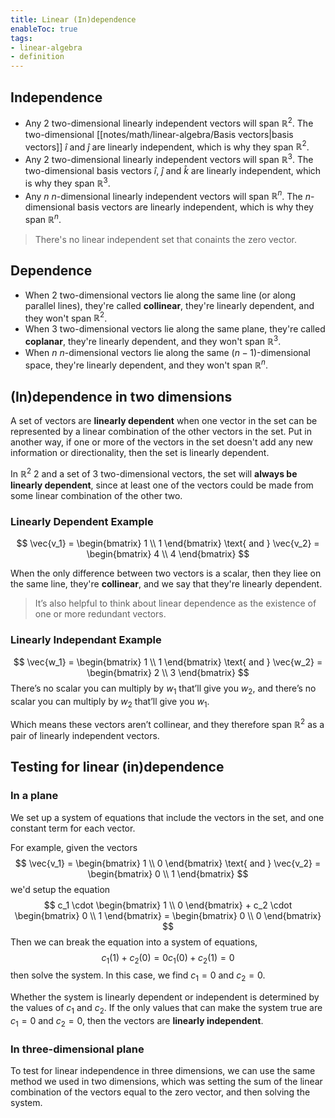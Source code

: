 ```yaml
---
title: Linear (In)dependence
enableToc: true
tags: 
- linear-algebra
- definition
---
```

## Independence

- Any $2$ two-dimensional linearly independent vectors will span $\mathbb{R}^2$. The two-dimensional [[notes/math/linear-algebra/Basis vectors|basis vectors]] $\hat{i}$ and $\hat{j}$ are linearly independent, which is why they span $\mathbb{R}^2$.
- Any $2$ two-dimensional linearly independent vectors will span $\mathbb{R}^3$. The two-dimensional basis vectors $\hat{i}$, $\hat{j}$ and $\hat{k}$ are linearly independent, which is why they span $\mathbb{R}^3$.
- Any $n$ $n$-dimensional linearly independent vectors will span $\mathbb{R}^n$. The $n$-dimensional basis vectors are linearly independent, which is why they span $\mathbb{R}^n$.

> There's no linear independent set that conaints the zero vector.

## Dependence

- When $2$ two-dimensional vectors lie along the same line (or along parallel lines), they're called **collinear**, they're linearly dependent, and they won't span $\mathbb{R}^2$.
- When $3$ two-dimensional vectors lie along the same plane, they're called **coplanar**, they're linearly dependent, and they won't span $\mathbb{R}^3$.
- When $n$ $n$-dimensional vectors lie along the same $(n - 1)$-dimensional space, they're linearly dependent, and they won't span $\mathbb{R}^n$.

## (In)dependence in two dimensions

A set of vectors are **linearly dependent**  when one vector in the set can be represented by a linear combination of the other vectors in the set. Put in another way, if one or more of the vectors in the set doesn't add any new information or directionality, then the set is linearly dependent.

In $\mathbb{R}^2$ $2$ and a set of $3$ two-dimensional vectors, the set will **always be linearly dependent**, since at least one of the vectors could be made from some linear combination of the other two.

### Linearly Dependent Example

$$
\vec{v_1} = \begin{bmatrix} 1 \\ 1 \end{bmatrix} \text{ and } \vec{v_2} = \begin{bmatrix} 4 \\ 4 \end{bmatrix}
$$

When the only difference between two vectors is a scalar, then they liee on the same line, they're **collinear**, and we say that they're linearly dependent.

> It’s also helpful to think about linear dependence as the existence of one or more redundant vectors.

### Linearly Independant Example

$$
\vec{w_1} = \begin{bmatrix} 1 \\ 1 \end{bmatrix} \text{ and } \vec{w_2} = \begin{bmatrix} 2 \\ 3 \end{bmatrix}
$$
There’s no scalar you can multiply by $w_1$ that’ll give you $w_2$, and there’s no scalar you can multiply by $w_2$ that’ll give you $w_1$.

Which means these vectors aren’t collinear, and they therefore span $\mathbb{R}^2$ as a pair of linearly independent vectors.

## Testing for linear (in)dependence

### In a plane

We set up a system of equations that include the vectors in the set, and one constant term for each vector.

For example, given the vectors
$$
\vec{v_1} = \begin{bmatrix} 1 \\ 0 \end{bmatrix} \text{ and } \vec{v_2} = \begin{bmatrix} 0 \\ 1 \end{bmatrix}
$$
we'd setup the equation
$$
c_1 \cdot \begin{bmatrix} 1 \\ 0 \end{bmatrix} + c_2 \cdot \begin{bmatrix} 0 \\ 1 \end{bmatrix} = \begin{bmatrix} 0 \\ 0 \end{bmatrix}
$$
Then we can break the equation into a system of equations,
$$
c_1(1) + c_2(0) = 0
c_1(0) + c_2(1) = 0
$$
then solve the system. In this case, we find $c_1 = 0$ and $c_2 = 0$.

Whether the system is linearly dependent or independent is determined by the values of $c_1$ and $c_2$. If the only values that can make the system true are $c_1 = 0$ and $c_2 = 0$, then the vectors are **linearly independent**.

### In three-dimensional plane

To test for linear independence in three dimensions, we can use the same method we used in two dimensions, which was setting the sum of the linear combination of the vectors equal to the zero vector, and then solving the system.
